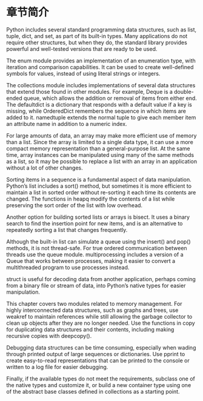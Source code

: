# 章节简介

Python includes several standard programming data structures, such as list, tuple, dict, and set, as part of its built-in types. Many applications do not require other structures, but when they do, the standard library provides powerful and well-tested versions that are ready to be used.

The enum module provides an implementation of an enumeration type, with iteration and comparison capabilities. It can be used to create well-defined symbols for values, instead of using literal strings or integers.

The collections module includes implementations of several data structures that extend those found in other modules. For example, Deque is a double-ended queue, which allows the addition or removal of items from either end. The defaultdict is a dictionary that responds with a default value if a key is missing, while OrderedDict remembers the sequence in which items are added to it. namedtuple extends the normal tuple to give each member item an attribute name in addition to a numeric index.

For large amounts of data, an array may make more efficient use of memory than a list. Since the array is limited to a single data type, it can use a more compact memory representation than a general-purpose list. At the same time, array instances can be manipulated using many of the same methods as a list, so it may be possible to replace a list with an array in an application without a lot of other changes.

Sorting items in a sequence is a fundamental aspect of data manipulation. Python’s list includes a sort() method, but sometimes it is more efficient to maintain a list in sorted order without re-sorting it each time its contents are changed. The functions in heapq modify the contents of a list while preserving the sort order of the list with low overhead.

Another option for building sorted lists or arrays is bisect. It uses a binary search to find the insertion point for new items, and is an alternative to repeatedly sorting a list that changes frequently.

Although the built-in list can simulate a queue using the insert() and pop() methods, it is not thread-safe. For true ordered communication between threads use the queue module. multiprocessing includes a version of a Queue that works between processes, making it easier to convert a multithreaded program to use processes instead.

struct is useful for decoding data from another application, perhaps coming from a binary file or stream of data, into Python’s native types for easier manipulation.

This chapter covers two modules related to memory management. For highly interconnected data structures, such as graphs and trees, use weakref to maintain references while still allowing the garbage collector to clean up objects after they are no longer needed. Use the functions in copy for duplicating data structures and their contents, including making recursive copies with deepcopy().

Debugging data structures can be time consuming, especially when wading through printed output of large sequences or dictionaries. Use pprint to create easy-to-read representations that can be printed to the console or written to a log file for easier debugging.

Finally, if the available types do not meet the requirements, subclass one of the native types and customize it, or build a new container type using one of the abstract base classes defined in collections as a starting point.